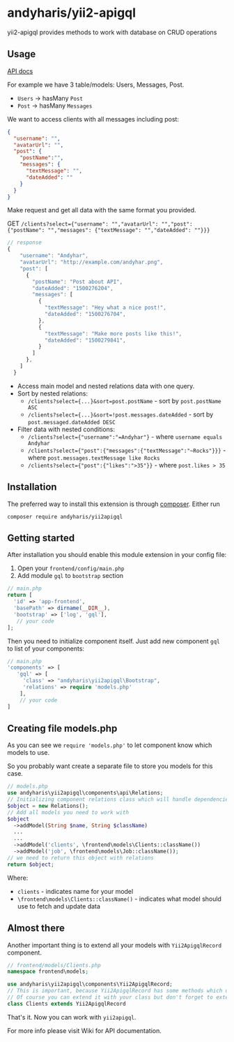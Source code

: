 andyharis/yii2-apigql
==========
yii2-apigql provides methods to work with database on CRUD operations

Usage
---
[API docs](docs.md) 

For example we have 3 table/models: Users, Messages, Post.

* `Users` -> hasMany `Post`
* `Post` -> hasMany `Messages`

We want to access clients with all messages including post:
```json
{
  "username": "",
  "avatarUrl": "",
  "post": {
    "postName":"",
    "messages": {
      "textMessage": "",
      "dateAdded": ""
    }
  }
}
```
Make request and get all data with the same format you provided.

GET `/clients?select={"username": "","avatarUrl": "","post": {"postName": "","messages": {"textMessage": "","dateAdded": ""}}}`
```javascript
// response
{
    "username": "Andyhar",
    "avatarUrl": "http://example.com/andyhar.png",
    "post": [
      {
        "postName": "Post about API",
        "dateAdded": "1500276204",
        "messages": [
          {
            "textMessage": "Hey what a nice post!",
            "dateAdded": "1500276704",
          },
          {
            "textMessage": "Make more posts like this!",
            "dateAdded": "1500279841",
          }
        ]
      },
    ]
  }
```
* Access main model and nested relations data with one query.
* Sort by nested relations:
  * `/clients?select={...}&sort=post.postName` - sort by `post.postName ASC`
  * `/clients?select={...}&sort=!post.messages.dateAdded` - sort by `post.messaged.dateAdded DESC`
* Filter data with nested conditions:
  * `/clients?select={"username":"=Andyhar"}` - where `username equals Andyhar`
  * `/clients?select={"post":{"messages":{"textMessage":"~Rocks"}}}` - where `post.messages.textMessage like Rocks`
  * `/clients?select={"post":{"likes":">35"}}` - where `post.likes > 35`


Installation
------------

The preferred way to install this extension is through [composer](http://getcomposer.org/download/).
Either run
```
composer require andyharis/yii2apigql
```


Getting started
---
After installation you should enable this module extension in your config file:
1. Open your `frontend/config/main.php`
2. Add module `gql` to `bootstrap` section
```php
// main.php
return [
  'id' => 'app-frontend',
  'basePath' => dirname(__DIR__),
  'bootstrap' => ['log', 'gql'],
   // your code
];
``` 
Then you need to initialize component itself.
Just add new component `gql` to list of your components:
```php
// main.php
'components' => [
   'gql' => [
     'class' => "andyharis\yii2apigql\Bootstrap",
     'relations' => require 'models.php'
    ],
    // your code
]
```
Creating file models.php
---
As you can see we `require 'models.php'` to let component know which models to use.

So you probably want create a separate file to store you models for this case.
```php
// models.php
use andyharis\yii2apigql\components\api\Relations;
// Initializing component relations class which will handle dependencies
$object = new Relations();
// Add all models you need to work with
$object
  ->addModel(String $name, String $className)
  ...
  ...
  ->addModel('clients', \frontend\models\Clients::className())
  ->addModel('job', \frontend\models\Job::className());
// we need to return this object with relations
return $object;
``` 
Where:
* `clients` - indicates name for your model
* `\frontend\models\Clients::className()` - indicates what model should use to fetch and update data

Almost there
---
Another important thing is to extend all your models with `Yii2ApigqlRecord` component.
```php
// frontend/models/Clients.php
namespace frontend\models;

use andyharis\yii2apigql\components\Yii2ApigqlRecord;
// This is important, because Yii2ApigqlRecord has some methods which use your models to make magic. 
// Of course you can extend it with your class but don't forget to extend Yii2ApigqlRecord
class Clients extends Yii2ApigqlRecord
```
That's it. Now you can work with `yii2apigql`.

For more info please visit Wiki for API documentation.
